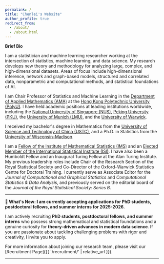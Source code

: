 ```yaml
---
permalink: /
title: "Chenlei's Website"
author_profile: true
redirect_from: 
  - /about/
  - /about.html
---
```


**Brief Bio**

I am a statistician and machine learning researcher working at the intersection of statistics, machine learning, and data science. My research develops new theory and methodology for analyzing large, complex, and high-dimensional datasets. Areas of focus include high-dimensional inference, network and graph-based models, structured and correlated data, nonparametric and computational methods, and statistical foundations of AI.

I am Chair Professor of Statistics and Machine Learning in the [Department of Applied Mathematics (AMA)](https://www.polyu.edu.hk/ama/) at the [Hong Kong Polytechnic University (PolyU)](https://www.polyu.edu.hk/). I have held academic positions at leading institutions worldwide, including the [National University of Singapore (NUS)](https://www.nus.edu.sg/), [Peking University (PKU)](https://www.pku.edu.cn/), the [University of Munich (LMU)](https://www.en.uni-muenchen.de/), and the [University of Warwick](https://warwick.ac.uk/).  

I received my bachelor's degree in Mathematics from the [University of Science and Technology of China (USTC)](https://math.ustc.edu.cn/), and a Ph.D. in Statistics from the [University of Wisconsin–Madison](https://stat.wisc.edu/).  

I am a [Fellow of the Institute of Mathematical Statistics (IMS)](https://imstat.org/) and an [Elected Member of the International Statistical Institute (ISI)](https://isi-web.org/). I have also been a Humboldt Fellow and an Inaugural Turing Fellow at the Alan Turing Institute. My previous leadership roles include Chair of the Research Section of the Royal Statistical Society and Co-Director of the Oxford–Warwick Statistics Centre for Doctoral Training. I currently serve as Associate Editor for the *Journal of Computational and Graphical Statistics* and *Computational Statistics & Data Analysis*, and previously served on the editorial board of the *Journal of the Royal Statistical Society: Series B*. 

---

**📢 What's New: I am currently accepting applications for PhD students, postdoctoral fellows, and summer interns for 2025-2026.**

I am actively recruiting **PhD students, postdoctoral fellows, and summer interns** who possess strong mathematical and statistical foundations and a genuine curiosity for **theory-driven advances in modern data science**. If you are passionate about tackling challenging problems with rigor and creativity, I invite you to apply.

For more information about joining our research team, please visit our [Recruitment Page]({{ '/recruitment/' | relative_url }}).

---
